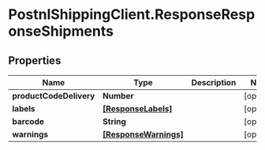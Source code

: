 # PostnlShippingClient.ResponseResponseShipments

## Properties
Name | Type | Description | Notes
------------ | ------------- | ------------- | -------------
**productCodeDelivery** | **Number** |  | [optional] 
**labels** | [**[ResponseLabels]**](ResponseLabels.md) |  | [optional] 
**barcode** | **String** |  | [optional] 
**warnings** | [**[ResponseWarnings]**](ResponseWarnings.md) |  | [optional] 



